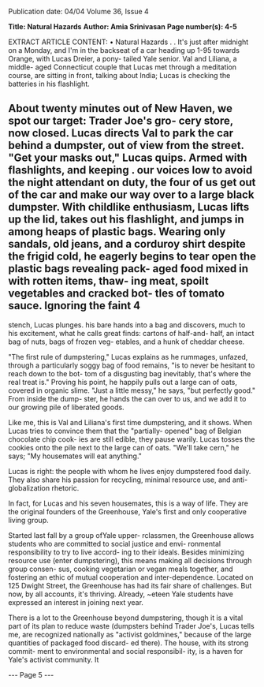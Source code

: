 Publication date: 04/04
Volume 36, Issue 4

**Title: Natural Hazards**
**Author: Amia Srinivasan**
**Page number(s): 4-5**

EXTRACT ARTICLE CONTENT:
• 
Natural Hazards 
. . 
It's just after midnight on a Monday, and 
I'm in the backseat of a car heading up 1-95 
towards Orange, with Lucas Dreier, a pony-
tailed Yale senior. Val and Liliana, a middle-
aged Connecticut couple that Lucas met 
through a meditation course, are sitting in 
front, talking about India; Lucas is checking 
the batteries in his flashlight. 

About twenty minutes out of New 
Haven, we spot our target: Trader Joe's gro-
cery store, now closed. Lucas directs Val to 
park the car behind a dumpster, out of view 
from the street. "Get your masks out," Lucas 
quips. Armed with flashlights, and keeping . 
our voices low to avoid the night attendant 
on duty, the four of us get out of the car and 
make our way over to a large black dumpster. 
With childlike enthusiasm, Lucas lifts up 
the lid, takes out his flashlight, and jumps in 
among heaps of plastic bags. Wearing only 
sandals, old jeans, and a corduroy shirt 
despite the frigid cold, he eagerly begins to 
tear open the plastic bags 
revealing pack-
aged food mixed in with rotten items, thaw-
ing meat, spoilt vegetables and cracked bot-
tles of tomato sauce. Ignoring the faint 
4 
-----------
stench, Lucas plunges. his bare hands into a 
bag and discovers, much to his excitement, 
what he calls great finds: cartons of half-and-
half, an intact bag of nuts, bags of frozen veg-
etables, and a hunk of cheddar cheese. 

"The first rule of dumpstering," Lucas 
explains as he rummages, unfazed, through a 
particularly soggy bag of food remains, "is to 
never be hesitant to reach down to the bot-
tom of a disgusting bag 
inevitably, that's 
where the real treat is." Proving his point, he 
happily pulls out a large can of oats, covered 
in organic slime. "Just a little messy," he says, 
"but perfectly good." From inside the dump-
ster, he hands the can over to us, and we add 
it to our growing pile of liberated goods. 

Like me, this is Val and Liliana's first 
time dumpstering, and it shows. When Lucas 
tries to convince them that the "partially-
opened" bag of Belgian chocolate chip cook-
ies are still edible, they pause warily. Lucas 
tosses the cookies onto the pile next to the 
large can of oats. "We'll take cern," he says; 
"My housemates will eat anything." 

Lucas is right: the people with whom he 
lives enjoy dumpstered food daily. They also 
share his passion for recycling, minimal 
resource use, and anti-globalization rhetoric. 

In fact, for Lucas and his seven housemates, 
this is a way of life. They are the original 
founders of the Greenhouse, Yale's first and 
only cooperative living group. 

Started last fall by a group ofYale upper-
rclassmen, the Greenhouse allows students 
who are committed to social justice and envi-
ronmental responsibility to try to live accord-
ing to their ideals. Besides minimizing 
resource use (enter dumpstering), this means 
making all decisions through group consen-
sus, cooking vegetarian or vegan meals 
together, and fostering an ethic of mutual 
cooperation and inter-dependence. Located 
on 125 Dwight Street, the Greenhouse has 
had its fair share of challenges. But now, by all 
accounts, it's thriving. Already, ~eteen Yale 
students have expressed an interest in joining 
next year. 

There is a lot to the Greenhouse beyond 
dumpstering, though it is a vital part of its 
plan to reduce waste (dumpsters behind 
Trader Joe's, Lucas tells me, are recognized 
nationally as "activist goldmines," because of 
the large quantities of packaged food discard-
ed there). The house, with its strong commit-
ment to environmental and social responsibil-
ity, is a haven for Yale's activist community. It 


--- Page 5 ---